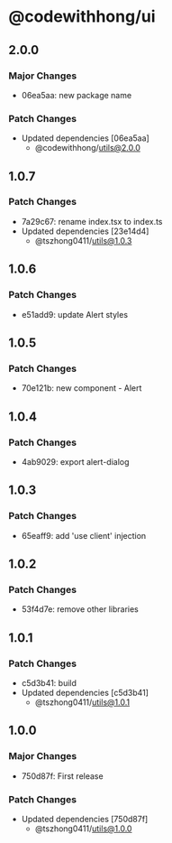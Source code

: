 # @codewithhong/ui

## 2.0.0

### Major Changes

- 06ea5aa: new package name

### Patch Changes

- Updated dependencies [06ea5aa]
  - @codewithhong/utils@2.0.0

## 1.0.7

### Patch Changes

- 7a29c67: rename index.tsx to index.ts
- Updated dependencies [23e14d4]
  - @tszhong0411/utils@1.0.3

## 1.0.6

### Patch Changes

- e51add9: update Alert styles

## 1.0.5

### Patch Changes

- 70e121b: new component - Alert

## 1.0.4

### Patch Changes

- 4ab9029: export alert-dialog

## 1.0.3

### Patch Changes

- 65eaff9: add 'use client' injection

## 1.0.2

### Patch Changes

- 53f4d7e: remove other libraries

## 1.0.1

### Patch Changes

- c5d3b41: build
- Updated dependencies [c5d3b41]
  - @tszhong0411/utils@1.0.1

## 1.0.0

### Major Changes

- 750d87f: First release

### Patch Changes

- Updated dependencies [750d87f]
  - @tszhong0411/utils@1.0.0
